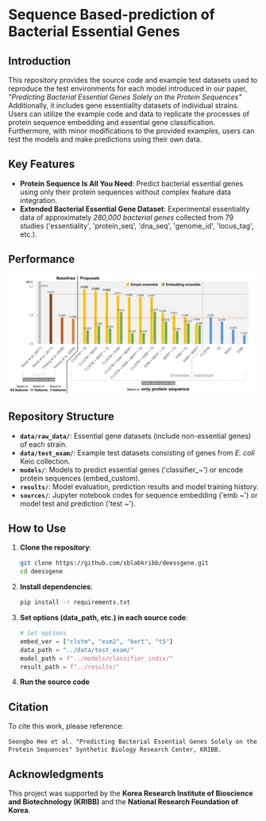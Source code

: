 # Sequence Based-prediction of Bacterial Essential Genes

## Introduction
This repository provides the source code and example test datasets used to reproduce the test environments for each model introduced in our paper, *"Predicting Bacterial Essential Genes Solely on the Protein Sequences"* Additionally, it includes gene essentiality datasets of individual strains. Users can utilize the example code and data to replicate the processes of protein sequence embedding and essential gene classification. Furthermore, with minor modifications to the provided examples, users can test the models and make predictions using their own data.

## Key Features

- **Protein Sequence Is All You Need**: Predict bacterial essential genes using only their protein sequences without complex feature data integration.
- **Extended Bacterial Essential Gene Dataset**: Experimental essentiality data of approximately *280,000 bacterial genes* collected from 79 studies ('essentiality', 'protein_seq', 'dna_seq', 'genome_id', 'locus_tag', etc.).

## Performance

![performance](performance.png)

## Repository Structure

- **`data/raw_data/`**: Essential gene datasets (include non-essential genes) of each strain.
- **`data/test_exam/`**: Example test datasets consisting of genes from *E. coli* Keio collection.
- **`models/`**: Models to predict essential genes ('classifier_~') or encode protein sequences (embed_custom).
- **`results/`**: Model evaluation, prediction results and model training history.
- **`sources/`**: Jupyter notebook codes for sequence embedding ('emb ~') or model test and prediction ('test ~').

## How to Use

1. **Clone the repository**:
   ```bash
   git clone https://github.com/sblabkribb/deessgene.git
   cd deessgene
   ```

2. **Install dependencies**:
   ```bash
   pip install -r requirements.txt
   ```

3. **Set options (data_path, etc.) in each source code**:
   ```python
   # Set options
   embed_ver = ["clstm", "esm2", "bert", "t5"]
   data_path = "../data/test_exam/"
   model_path = f"../models/classifier_indiv/"
   result_path = f"../results/"
   ```
4. **Run the source code**


## Citation

To cite this work, please reference:
```
Seongbo Heo et al. "Predicting Bacterial Essential Genes Solely on the Protein Sequences" Synthetic Biology Research Center, KRIBB.
```

## Acknowledgments

This project was supported by the **Korea Research Institute of Bioscience and Biotechnology (KRIBB)** and the **National Research Foundation of Korea**.

